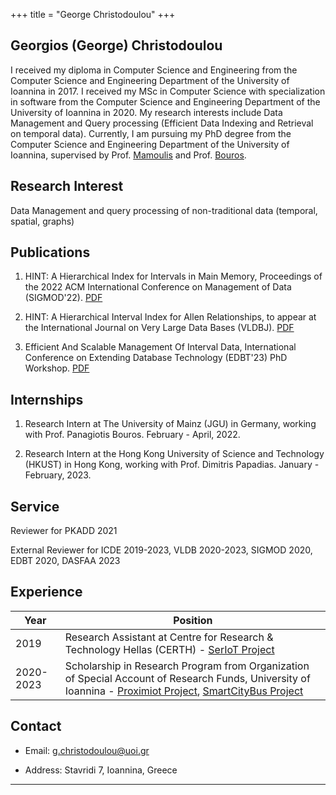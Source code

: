 +++
title = "George Christodoulou"
+++

## Georgios (George) Christodoulou

I received my diploma in Computer Science and Engineering from the Computer Science and Engineering Department of the University of Ioannina in 2017. I received my MSc in Computer Science with specialization in software from the Computer Science and Engineering Department of the University of Ioannina in 2020. My research interests include Data Management and Query processing (Efficient Data Indexing and Retrieval on temporal data). Currently, I am pursuing my PhD degree from the Computer Science and Engineering Department of the University of Ioannina, supervised by Prof. [Mamoulis](https://www.cs.uoi.gr/~nikos/indexb.html) and Prof. [Bouros](https://pbour.github.io/). 

## Research Interest

Data Management and query processing of non-traditional data (temporal, spatial, graphs)



## Publications

1. HINT: A Hierarchical Index for Intervals in Main Memory, Proceedings of the 2022 ACM International Conference on Management of Data (SIGMOD'22). [PDF](https://dl.acm.org/doi/10.1145/3514221.3517873)

2. HINT: A Hierarchical Interval Index for Allen Relationships, to appear at the International Journal on Very Large Data Bases (VLDBJ). [PDF](/George_Christodoulou_VLDBJ.pdf)

3. Efficient And Scalable Management Of Interval Data, International Conference on Extending Database Technology (EDBT'23) PhD Workshop. [PDF](/George_Christodoulou_EDBT_PhD_Workshop.pdf)

## Internships



1. Research Intern at The University of Mainz (JGU) in Germany, working with Prof. Panagiotis Bouros. February - April, 2022.

2. Research Intern at the Hong Kong University of Science and Technology (HKUST) in Hong Kong, working with Prof. Dimitris Papadias. January - February, 2023.

## Service

Reviewer for PKADD 2021  

External Reviewer for ICDE 2019-2023, VLDB 2020-2023, SIGMOD 2020, EDBT 2020, DASFAA 2023

## Experience

Year | Position
-----|--------
2019 | Research Assistant at Centre for Research & Technology Hellas (CERTH) - [SerIoT Project](https://seriot-project.eu/)
2020-2023 | Scholarship in Research Program from Organization of Special Account of Research Funds, University of Ioannina - [Proximiot Project](https://proximiot.com/), [SmartCityBus Project](https://smartcitybusproject.github.io/) 


## Contact

* Email:   [g.christodoulou@uoi.gr](mailto:g.christodoulou@uoi.gr)

* Address: Stavridi 7, Ioannina, Greece 
---

